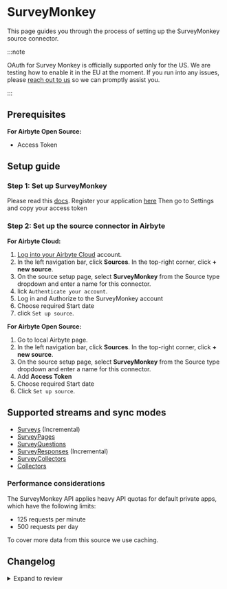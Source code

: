 # SurveyMonkey

This page guides you through the process of setting up the SurveyMonkey source connector.

:::note

OAuth for Survey Monkey is officially supported only for the US. We are testing how to enable it in the EU at the moment. If you run into any issues, please [reach out to us](mailto:product@airbyte.io) so we can promptly assist you.

:::

<!-- env:oss -->

## Prerequisites

**For Airbyte Open Source:**

- Access Token
<!-- /env:oss -->

## Setup guide

### Step 1: Set up SurveyMonkey

Please read this [docs](https://developer.surveymonkey.com/api/v3/#getting-started). Register your application [here](https://developer.surveymonkey.com/apps/) Then go to Settings and copy your access token

### Step 2: Set up the source connector in Airbyte

<!-- env:cloud -->

**For Airbyte Cloud:**

1. [Log into your Airbyte Cloud](https://cloud.airbyte.com/workspaces) account.
2. In the left navigation bar, click **Sources**. In the top-right corner, click **+ new source**.
3. On the source setup page, select **SurveyMonkey** from the Source type dropdown and enter a name for this connector.
4. lick `Authenticate your account`.
5. Log in and Authorize to the SurveyMonkey account
6. Choose required Start date
7. click `Set up source`.
<!-- /env:cloud -->

<!-- env:oss -->

**For Airbyte Open Source:**

1. Go to local Airbyte page.
2. In the left navigation bar, click **Sources**. In the top-right corner, click **+ new source**.
3. On the source setup page, select **SurveyMonkey** from the Source type dropdown and enter a name for this connector.
4. Add **Access Token**
5. Choose required Start date
6. Click `Set up source`.
<!-- /env:oss -->

## Supported streams and sync modes

- [Surveys](https://api.surveymonkey.com/v3/docs?shell#api-endpoints-get-surveys) \(Incremental\)
- [SurveyPages](https://api.surveymonkey.com/v3/docs?shell#api-endpoints-get-surveys-survey_id-pages)
- [SurveyQuestions](https://api.surveymonkey.com/v3/docs?shell#api-endpoints-get-surveys-survey_id-pages-page_id-questions)
- [SurveyResponses](https://api.surveymonkey.com/v3/docs?shell#api-endpoints-get-surveys-id-responses-bulk) \(Incremental\)
- [SurveyCollectors](https://api.surveymonkey.com/v3/docs?shell#api-endpoints-get-surveys-survey_id-collectors)
- [Collectors](https://api.surveymonkey.com/v3/docs?shell#api-endpoints-get-collectors-collector_id-)

### Performance considerations

The SurveyMonkey API applies heavy API quotas for default private apps, which have the following limits:

- 125 requests per minute
- 500 requests per day

To cover more data from this source we use caching.

## Changelog

<details>
  <summary>Expand to review</summary>

| Version | Date       | Pull Request                                             | Subject                                                                          |
| :------ | :--------- | :------------------------------------------------------- | :------------------------------------------------------------------------------- |
| 0.3.8 | 2024-06-26 | [40549](https://github.com/airbytehq/airbyte/pull/40549) | Migrate off deprecated auth package |
| 0.3.7 | 2024-06-25 | [40298](https://github.com/airbytehq/airbyte/pull/40298) | Update dependencies |
| 0.3.6 | 2024-06-22 | [40031](https://github.com/airbytehq/airbyte/pull/40031) | Update dependencies |
| 0.3.5 | 2024-06-07 | [39329](https://github.com/airbytehq/airbyte/pull/39329) | Add `CheckpointMixin` for state management |
| 0.3.4 | 2024-06-06 | [39244](https://github.com/airbytehq/airbyte/pull/39244) | [autopull] Upgrade base image to v1.2.2 |
| 0.3.3 | 2024-05-22 | [38559](https://github.com/airbytehq/airbyte/pull/38559) | Migrate Python stream authenticator to `requests_native_auth` package |
| 0.3.2 | 2024-05-20 | [38244](https://github.com/airbytehq/airbyte/pull/38244) | Replace AirbyteLogger with logging.Logger and upgrade base image |
| 0.3.1 | 2024-04-24 | [36664](https://github.com/airbytehq/airbyte/pull/36664) | Schema descriptions and CDK 0.80.0 |
| 0.3.0 | 2024-02-22 | [35561](https://github.com/airbytehq/airbyte/pull/35561) | Migrate connector to low-code |
| 0.2.4 | 2024-02-12 | [35168](https://github.com/airbytehq/airbyte/pull/35168) | Manage dependencies with Poetry |
| 0.2.3 | 2023-10-19 | [31599](https://github.com/airbytehq/airbyte/pull/31599) | Base image migration: remove Dockerfile and use the python-connector-base image |
| 0.2.2 | 2023-05-12 | [26024](https://github.com/airbytehq/airbyte/pull/26024) | Fix dependencies conflict |
| 0.2.1 | 2023-04-27 | [25109](https://github.com/airbytehq/airbyte/pull/25109) | Fix add missing params to stream `SurveyResponses` |
| 0.2.0 | 2023-04-18 | [23721](https://github.com/airbytehq/airbyte/pull/23721) | Add `SurveyCollectors` and `Collectors` stream |
| 0.1.16 | 2023-04-13 | [25080](https://github.com/airbytehq/airbyte/pull/25080) | Fix spec.json required fields and update schema for surveys and survey_responses |
| 0.1.15 | 2023-02-11 | [22865](https://github.com/airbytehq/airbyte/pull/22865) | Specified date formatting in specification |
| 0.1.14 | 2023-01-27 | [22024](https://github.com/airbytehq/airbyte/pull/22024) | Set `AvailabilityStrategy` for streams explicitly to `None` |
| 0.1.13 | 2022-11-29 | [19868](https://github.com/airbytehq/airbyte/pull/19868) | Fix OAuth flow urls |
| 0.1.12 | 2022-10-13 | [17964](https://github.com/airbytehq/airbyte/pull/17964) | Add OAuth for Eu and Ca |
| 0.1.11 | 2022-09-28 | [17326](https://github.com/airbytehq/airbyte/pull/17326) | Migrate to per-stream states |
| 0.1.10 | 2022-09-14 | [16706](https://github.com/airbytehq/airbyte/pull/16706) | Fix 404 error when handling nonexistent surveys |
| 0.1.9   | 2022-07-28 | [13046](https://github.com/airbytehq/airbyte/pull/14998) | Fix state for response stream, fixed backoff behaviour, added unittest           |
| 0.1.8   | 2022-05-20 | [13046](https://github.com/airbytehq/airbyte/pull/13046) | Fix incremental streams                                                          |
| 0.1.7   | 2022-02-24 | [8768](https://github.com/airbytehq/airbyte/pull/8768)   | Add custom survey IDs to limit API calls                                         |
| 0.1.6   | 2022-01-14 | [9508](https://github.com/airbytehq/airbyte/pull/9508)   | Scopes change                                                                    |
| 0.1.5   | 2021-12-28 | [8628](https://github.com/airbytehq/airbyte/pull/8628)   | Update fields in source-connectors specifications                                |
| 0.1.4   | 2021-11-11 | [7868](https://github.com/airbytehq/airbyte/pull/7868)   | Improve 'check' using '/users/me' API call                                       |
| 0.1.3   | 2021-11-01 | [7433](https://github.com/airbytehq/airbyte/pull/7433)   | Remove unsused oAuth flow parameters                                             |
| 0.1.2   | 2021-10-27 | [7433](https://github.com/airbytehq/airbyte/pull/7433)   | Add OAuth support                                                                |
| 0.1.1   | 2021-09-10 | [5983](https://github.com/airbytehq/airbyte/pull/5983)   | Fix caching for gzip compressed http response                                    |
| 0.1.0   | 2021-07-06 | [4097](https://github.com/airbytehq/airbyte/pull/4097)   | Initial Release                                                                  |

</details>
